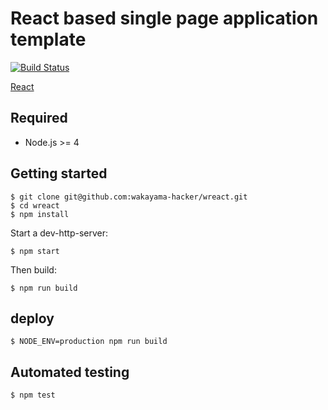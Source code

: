 # React based single page application template

[![Build Status](https://travis-ci.org/wakayama-hacker/wreact.svg?branch=master)](https://travis-ci.org/wakayama-hacker/wreact)

[React](https://facebook.github.io/react/)

## Required

- Node.js >= 4

## Getting started

```shell
$ git clone git@github.com:wakayama-hacker/wreact.git
$ cd wreact
$ npm install
```

Start a dev-http-server:

```shell
$ npm start
```

Then build:

```shell
$ npm run build
```

## deploy

```shell
$ NODE_ENV=production npm run build
```

## Automated testing

```shell
$ npm test
```
